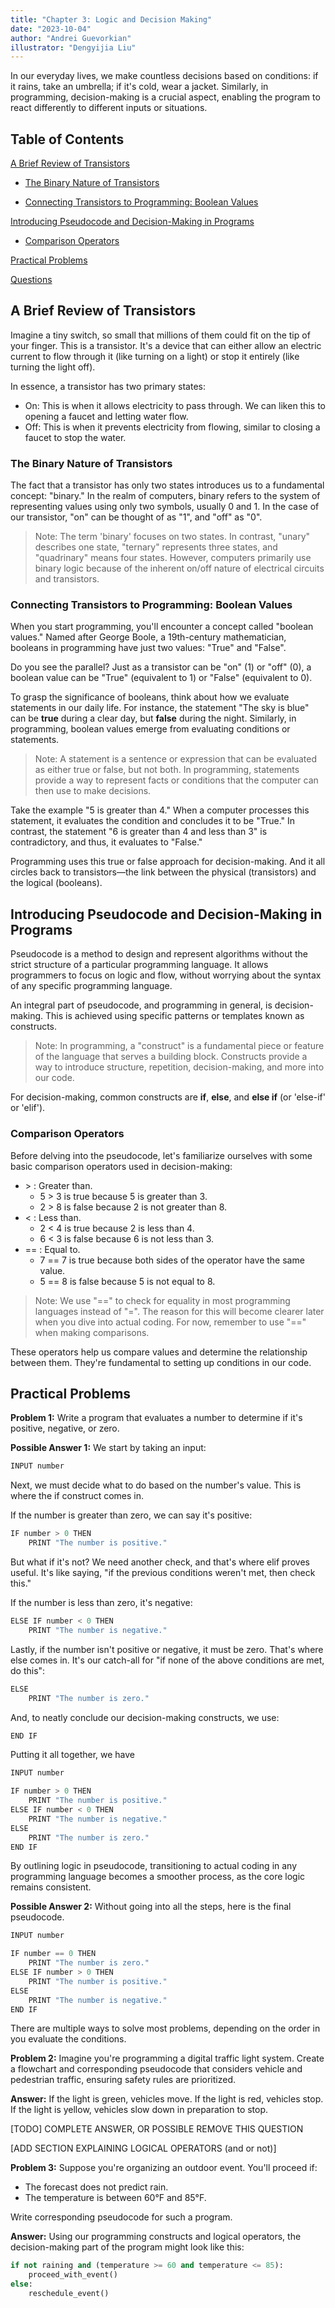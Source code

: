 ```yaml
---
title: "Chapter 3: Logic and Decision Making"
date: "2023-10-04"
author: "Andrei Guevorkian"
illustrator: "Dengyijia Liu"
---
```


In our everyday lives, we make countless decisions based on conditions: if it rains, take an umbrella; if it's cold, wear a jacket. Similarly, in programming, decision-making is a crucial aspect, enabling the program to react differently to different inputs or situations.

## Table of Contents

[A Brief Review of Transistors](#a-brief-review-of-transistors)

- [The Binary Nature of Transistors](#the-binary-nature-of-transistors)

- [Connecting Transistors to Programming: Boolean Values](#connecting-transistors-to-programming-boolean-values)

[Introducing Pseudocode and Decision-Making in Programs](#introducing-pseudocode-and-decision-making-in-programs)

- [Comparison Operators](#comparison-operators)

[Practical Problems](#practical-problems)

[Questions](#questions)


## A Brief Review of Transistors

Imagine a tiny switch, so small that millions of them could fit on the tip of your finger. This is a transistor. It's a device that can either allow an electric current to flow through it (like turning on a light) or stop it entirely (like turning the light off).

In essence, a transistor has two primary states:

- On: This is when it allows electricity to pass through. We can liken this to opening a faucet and letting water flow.
- Off: This is when it prevents electricity from flowing, similar to closing a faucet to stop the water.

### The Binary Nature of Transistors

The fact that a transistor has only two states introduces us to a fundamental concept: "binary." In the realm of computers, binary refers to the system of representing values using only two symbols, usually 0 and 1. In the case of our transistor, "on" can be thought of as "1", and "off" as "0".

> Note: The term 'binary' focuses on two states. In contrast, "unary" describes one state, "ternary" represents three states, and "quadrinary" means four states. However, computers primarily use binary logic because of the inherent on/off nature of electrical circuits and transistors.

### Connecting Transistors to Programming: Boolean Values

When you start programming, you'll encounter a concept called "boolean values." Named after George Boole, a 19th-century mathematician, booleans in programming have just two values: "True" and "False".

Do you see the parallel? Just as a transistor can be "on" (1) or "off" (0), a boolean value can be "True" (equivalent to 1) or "False" (equivalent to 0).

To grasp the significance of booleans, think about how we evaluate statements in our daily life. For instance, the statement "The sky is blue" can be **true** during a clear day, but **false** during the night. Similarly, in programming, boolean values emerge from evaluating conditions or statements.

> Note: A statement is a sentence or expression that can be evaluated as either true or false, but not both. In programming, statements provide a way to represent facts or conditions that the computer can then use to make decisions.

Take the example "5 is greater than 4." When a computer processes this statement, it evaluates the condition and concludes it to be "True." In contrast, the statement "6 is greater than 4 and less than 3" is contradictory, and thus, it evaluates to "False."

Programming uses this true or false approach for decision-making. And it all circles back to transistors—the link between the physical (transistors) and the logical (booleans).

## Introducing Pseudocode and Decision-Making in Programs

Pseudocode is a method to design and represent algorithms without the strict structure of a particular programming language. It allows programmers to focus on logic and flow, without worrying about the syntax of any specific programming language.

An integral part of pseudocode, and programming in general, is decision-making. This is achieved using specific patterns or templates known as constructs.

> Note: In programming, a "construct" is a fundamental piece or feature of the language that serves a building block. Constructs provide a way to introduce structure, repetition, decision-making, and more into our code.

For decision-making, common constructs are **if**, **else**, and **else if** (or 'else-if' or 'elif').

### Comparison Operators

Before delving into the pseudocode, let's familiarize ourselves with some basic comparison operators used in decision-making:

- \> : Greater than. 
  - 5 > 3 is true because 5 is greater than 3.
  - 2 > 8 is false because 2 is not greater than 8.
- < : Less than.
  - 2 < 4 is true because 2 is less than 4.
  - 6 < 3 is false because 6 is not less than 3.
- == : Equal to.
  - 7 == 7 is true because both sides of the operator have the same value.
  - 5 == 8 is false because 5 is not equal to 8.

> Note: We use "==" to check for equality in most programming languages instead of "=". The reason for this will become clearer later when you dive into actual coding. For now, remember to use "==" when making comparisons.

These operators help us compare values and determine the relationship between them. They're fundamental to setting up conditions in our code.

## Practical Problems

**Problem 1:**
Write a program that evaluates a number to determine if it's positive, negative, or zero.

**Possible Answer 1:**
We start by taking an input:

```typescript
INPUT number
```

Next, we must decide what to do based on the number's value. This is where the if construct comes in.

If the number is greater than zero, we can say it's positive:

```typescript
IF number > 0 THEN
    PRINT "The number is positive."
```

But what if it's not? We need another check, and that's where elif proves useful. It's like saying, "if the previous conditions weren't met, then check this."

If the number is less than zero, it's negative:

```typescript
ELSE IF number < 0 THEN
    PRINT "The number is negative."
```

Lastly, if the number isn't positive or negative, it must be zero. That's where else comes in. It's our catch-all for "if none of the above conditions are met, do this":

```typescript
ELSE
    PRINT "The number is zero."
```

And, to neatly conclude our decision-making constructs, we use:

```typescript
END IF
```

Putting it all together, we have

```typescript
INPUT number

IF number > 0 THEN
    PRINT "The number is positive."
ELSE IF number < 0 THEN
    PRINT "The number is negative."
ELSE
    PRINT "The number is zero."
END IF
```

By outlining logic in pseudocode, transitioning to actual coding in any programming language becomes a smoother process, as the core logic remains consistent.

**Possible Answer 2:**
Without going into all the steps, here is the final pseudocode.

```typescript
INPUT number

IF number == 0 THEN
    PRINT "The number is zero."
ELSE IF number > 0 THEN
    PRINT "The number is positive."
ELSE
    PRINT "The number is negative."
END IF
```

There are multiple ways to solve most problems, depending on the order in you evaluate the conditions.

**Problem 2:**
Imagine you're programming a digital traffic light system. Create a flowchart and corresponding pseudocode that considers vehicle and pedestrian traffic, ensuring safety rules are prioritized.

**Answer:**
If the light is green, vehicles move.
If the light is red, vehicles stop.
If the light is yellow, vehicles slow down in preparation to stop.

[TODO]
COMPLETE ANSWER, OR POSSIBLE REMOVE THIS QUESTION


[ADD SECTION EXPLAINING LOGICAL OPERATORS (and or not)]

**Problem 3:**
Suppose you're organizing an outdoor event. You'll proceed if:

- The forecast does not predict rain.
- The temperature is between 60°F and 85°F.

Write corresponding pseudocode for such a program.

**Answer:**
Using our programming constructs and logical operators, the decision-making part of the program might look like this:

```python
if not raining and (temperature >= 60 and temperature <= 85):
    proceed_with_event()
else:
    reschedule_event()
```
